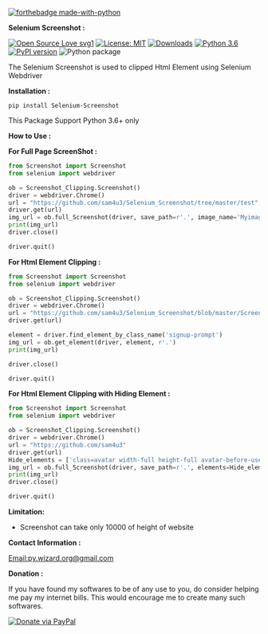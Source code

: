 [![forthebadge made-with-python](http://ForTheBadge.com/images/badges/made-with-python.svg)](https://www.python.org/)

**Selenium Screenshot :**

[![Open Source Love svg1](https://badges.frapsoft.com/os/v1/open-source.svg?v=103)](https://github.com/ellerbrock/open-source-badges/)
[![License: MIT](https://img.shields.io/badge/License-MIT-yellow.svg)](https://opensource.org/licenses/MIT)
[![Downloads](https://static.pepy.tech/personalized-badge/selenium-screenshot?period=total&units=none&left_color=yellowgreen&right_color=blue&left_text=Downloads)](https://pepy.tech/project/selenium-screenshot)
[![Python 3.6](https://img.shields.io/badge/python-3.6-blue.svg)](https://www.python.org/downloads/release/python-360/)
[![PyPI version](https://badge.fury.io/py/Selenium-Screenshot.svg)](https://badge.fury.io/py/Selenium-Screenshot)
![Python package](https://github.com/sam4u3/Selenium_Screenshot/workflows/Python%20package/badge.svg)


The Selenium Screenshot is used to clipped Html Element using Selenium Webdriver

**Installation :**

`pip install Selenium-Screenshot`

This Package Support Python 3.6+ only

**How to Use :**

**For Full Page ScreenShot :**

```python
from Screenshot import Screenshot
from selenium import webdriver

ob = Screenshot_Clipping.Screenshot()
driver = webdriver.Chrome()
url = "https://github.com/sam4u3/Selenium_Screenshot/tree/master/test"
driver.get(url)
img_url = ob.full_Screenshot(driver, save_path=r'.', image_name='Myimage.png')
print(img_url)
driver.close()

driver.quit()
```

**For Html Element Clipping :**

````python
from Screenshot import Screenshot
from selenium import webdriver

ob = Screenshot_Clipping.Screenshot()
driver = webdriver.Chrome()
url = "https://github.com/sam4u3/Selenium_Screenshot/blob/master/Screenshot/Screenshot_Clipping.py"
driver.get(url)

element = driver.find_element_by_class_name('signup-prompt')
img_url = ob.get_element(driver, element, r'.')
print(img_url)

driver.close()

driver.quit()

````

**For Html Element Clipping with Hiding Element :**

````python
from Screenshot import Screenshot
from selenium import webdriver

ob = Screenshot_Clipping.Screenshot()
driver = webdriver.Chrome()
url = "https://github.com/sam4u3"
driver.get(url)
Hide_elements = ['class=avatar width-full height-full avatar-before-user-status']  # Use full class name
img_url = ob.full_Screenshot(driver, save_path=r'.', elements=Hide_elements, image_name='Myimage.png')
print(img_url)
driver.close()

driver.quit()


````
**Limitation:**

- Screenshot can take only 10000 of height of website


**Contact Information :**

[Email:py.wizard.org@gmail.com](mailto::py.wizard.org@gmail.com)

**Donation :**

If you have found my softwares to be of any use to you, do consider helping me pay my internet bills. This would encourage me to create many such softwares.

<a href="https://www.paypal.me/sam4u3" target="_blank"><img src="https://raw.githubusercontent.com/aha999/DonateButtons/master/Paypal.png" alt="Donate via PayPal" title="Donate via PayPal" /></a>
